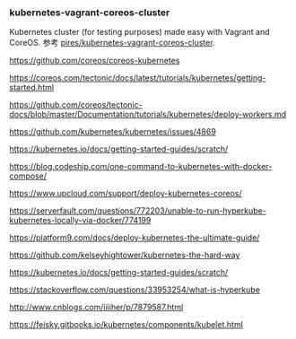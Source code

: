 ### kubernetes-vagrant-coreos-cluster
Kubernetes cluster (for testing purposes) made easy with Vagrant and CoreOS.
参考 [pires/kubernetes-vagrant-coreos-cluster](https://github.com/pires/kubernetes-vagrant-coreos-cluster).


https://github.com/coreos/coreos-kubernetes

https://coreos.com/tectonic/docs/latest/tutorials/kubernetes/getting-started.html

https://github.com/coreos/tectonic-docs/blob/master/Documentation/tutorials/kubernetes/deploy-workers.md

https://github.com/kubernetes/kubernetes/issues/4869

https://kubernetes.io/docs/getting-started-guides/scratch/

https://blog.codeship.com/one-command-to-kubernetes-with-docker-compose/

https://www.upcloud.com/support/deploy-kubernetes-coreos/

https://serverfault.com/questions/772203/unable-to-run-hyperkube-kubernetes-locally-via-docker/774199

https://platform9.com/docs/deploy-kubernetes-the-ultimate-guide/

https://github.com/kelseyhightower/kubernetes-the-hard-way

https://kubernetes.io/docs/getting-started-guides/scratch/

https://stackoverflow.com/questions/33953254/what-is-hyperkube

http://www.cnblogs.com/iiiiher/p/7879587.html

https://feisky.gitbooks.io/kubernetes/components/kubelet.html